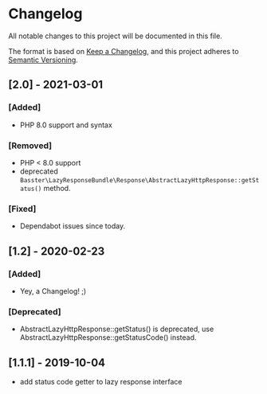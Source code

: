 # Changelog
All notable changes to this project will be documented in this file.

The format is based on [Keep a Changelog](https://keepachangelog.com/en/1.0.0/),
and this project adheres to [Semantic Versioning](https://semver.org/spec/v2.0.0.html).

## [2.0] - 2021-03-01

### [Added]

- PHP 8.0 support and syntax

### [Removed]

- PHP < 8.0 support
- deprecated `Basster\LazyResponseBundle\Response\AbstractLazyHttpResponse::getStatus()` method.

### [Fixed]

- Dependabot issues since today.

## [1.2] - 2020-02-23

### [Added]

- Yey, a Changelog! ;)

### [Deprecated]
- AbstractLazyHttpResponse::getStatus() is deprecated, use AbstractLazyHttpResponse::getStatusCode() instead.

## [1.1.1] - 2019-10-04

- add status code getter to lazy response interface
